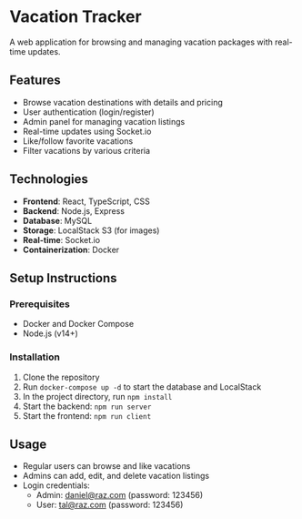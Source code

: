 # Vacation Tracker

A web application for browsing and managing vacation packages with real-time updates.

## Features

- Browse vacation destinations with details and pricing
- User authentication (login/register)
- Admin panel for managing vacation listings
- Real-time updates using Socket.io
- Like/follow favorite vacations
- Filter vacations by various criteria

## Technologies

- **Frontend**: React, TypeScript, CSS
- **Backend**: Node.js, Express
- **Database**: MySQL
- **Storage**: LocalStack S3 (for images)
- **Real-time**: Socket.io
- **Containerization**: Docker

## Setup Instructions

### Prerequisites
- Docker and Docker Compose
- Node.js (v14+)

### Installation
1. Clone the repository
2. Run `docker-compose up -d` to start the database and LocalStack
3. In the project directory, run `npm install`
4. Start the backend: `npm run server`
5. Start the frontend: `npm run client`

## Usage
- Regular users can browse and like vacations
- Admins can add, edit, and delete vacation listings
- Login credentials:
  - Admin: daniel@raz.com (password: 123456)
  - User: tal@raz.com (password: 123456)